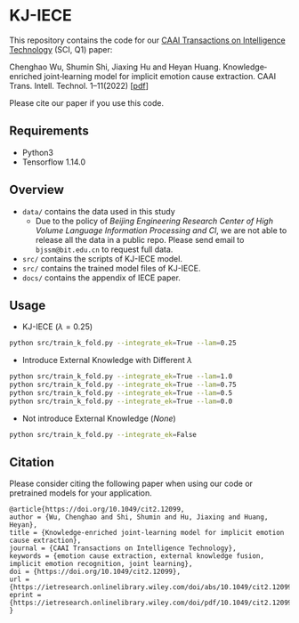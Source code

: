 # KJ-IECE
This repository contains the code for our [CAAI Transactions on Intelligence Technology](https://ietresearch.onlinelibrary.wiley.com/journal/24682322) (SCI, Q1) paper:

Chenghao Wu, Shumin Shi, Jiaxing Hu and Heyan Huang. Knowledge‐enriched joint‐learning model for implicit emotion cause extraction. CAAI Trans. Intell. Technol. 1–11(2022) [[pdf](http://doi.org/10.1049/cit2.12099)]

Please cite our paper if you use this code.



## Requirements

- Python3
- Tensorflow 1.14.0



## Overview

- `data/` contains the data used in this study
  - Due to the policy of *Beijing Engineering Research Center of High Volume Language Information Processing and Cl*, we are not able to release all the data in a public repo. Please send email to ` bjssm@bit.edu.cn`  to request full data.
- `src/` contains the scripts of  KJ-IECE model.
- `src/` contains the trained model files of  KJ-IECE.
- `docs/` contains the appendix of IECE paper.



## Usage

- KJ-IECE ($\lambda = 0.25$)

```bash
python src/train_k_fold.py --integrate_ek=True --lam=0.25 
```

- Introduce External Knowledge with Different $\lambda$

```bash
python src/train_k_fold.py --integrate_ek=True --lam=1.0
python src/train_k_fold.py --integrate_ek=True --lam=0.75
python src/train_k_fold.py --integrate_ek=True --lam=0.5
python src/train_k_fold.py --integrate_ek=True --lam=0.0
```

- Not introduce External Knowledge ($None$)

```bash
python src/train_k_fold.py --integrate_ek=False
```


## Citation

Please consider citing the following paper when using our code or pretrained models for your application.

```
@article{https://doi.org/10.1049/cit2.12099,
author = {Wu, Chenghao and Shi, Shumin and Hu, Jiaxing and Huang, Heyan},
title = {Knowledge-enriched joint-learning model for implicit emotion cause extraction},
journal = {CAAI Transactions on Intelligence Technology},
keywords = {emotion cause extraction, external knowledge fusion, implicit emotion recognition, joint learning},
doi = {https://doi.org/10.1049/cit2.12099},
url = {https://ietresearch.onlinelibrary.wiley.com/doi/abs/10.1049/cit2.12099},
eprint = {https://ietresearch.onlinelibrary.wiley.com/doi/pdf/10.1049/cit2.12099},
}

```


